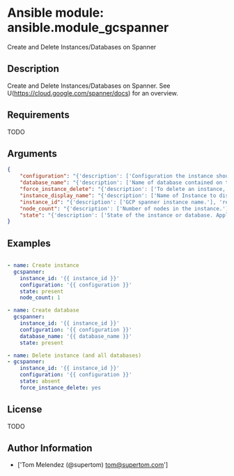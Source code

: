 # Ansible module: ansible.module_gcspanner


Create and Delete Instances/Databases on Spanner

## Description

Create and Delete Instances/Databases on Spanner. See U(https://cloud.google.com/spanner/docs) for an overview.

## Requirements

TODO

## Arguments

``` json
{
    "configuration": "{'description': ['Configuration the instance should use.', 'Examples are us-central1, asia-east1 and europe-west1.'], 'required': True}",
    "database_name": "{'description': ['Name of database contained on the instance.']}",
    "force_instance_delete": "{'description': ['To delete an instance, this argument must exist and be true (along with state being equal to absent).'], 'type': 'bool', 'default': False}",
    "instance_display_name": "{'description': ['Name of Instance to display.', 'If not specified, instance_id will be used instead.']}",
    "instance_id": "{'description': ['GCP spanner instance name.'], 'required': True}",
    "node_count": "{'description': ['Number of nodes in the instance.'], 'default': 1}",
    "state": "{'description': ['State of the instance or database. Applies to the most granular resource.', 'If a C(database_name) is specified we remove it.', 'If only C(instance_id) is specified, that is what is removed.'], 'choices': ['absent', 'present'], 'default': 'present'}",
}
```

## Examples


``` yaml

- name: Create instance
  gcspanner:
    instance_id: '{{ instance_id }}'
    configuration: '{{ configuration }}'
    state: present
    node_count: 1

- name: Create database
  gcspanner:
    instance_id: '{{ instance_id }}'
    configuration: '{{ configuration }}'
    database_name: '{{ database_name }}'
    state: present

- name: Delete instance (and all databases)
- gcspanner:
    instance_id: '{{ instance_id }}'
    configuration: '{{ configuration }}'
    state: absent
    force_instance_delete: yes

```

## License

TODO

## Author Information
  - ['Tom Melendez (@supertom) <tom@supertom.com>']
